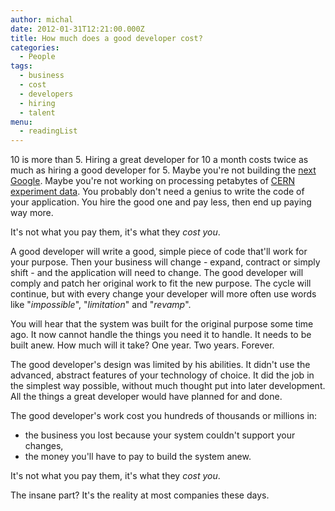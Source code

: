 ```yaml
---
author: michal
date: 2012-01-31T12:21:00.000Z
title: How much does a good developer cost?
categories:
  - People
tags:
  - business
  - cost
  - developers
  - hiring
  - talent
menu:
  - readingList
---
```


10 is more than 5. Hiring a great developer for 10 a month costs twice as much as hiring a good developer for 5. Maybe you're not building the [next Google](http://research.google.com/pubs/papers.html). Maybe you're not working on processing petabytes of [CERN experiment data](http://public.web.cern.ch/public/en/LHC/LHC-en.html). You probably don't need a genius to write the code of your application. You hire the good one and pay less, then end up paying way more.

<!--more-->

It's not what you pay them, it's what they _cost you_.

A good developer will write a good, simple piece of code that'll work for your purpose. Then your business will change - expand, contract or simply shift - and the application will need to change. The good developer will comply and patch her original work to fit the new purpose. The cycle will continue, but with every change your developer will more often use words like "_impossible_", "_limitation_" and "_revamp_".

You will hear that the system was built for the original purpose some time ago. It now cannot handle the things you need it to handle. It needs to be built anew. How much will it take? One year. Two years. Forever.

The good developer's design was limited by his abilities. It didn't use the advanced, abstract features of your technology of choice. It did the job in the simplest way possible, without much thought put into later development. All the things a great developer would have planned for and done.

The good developer's work cost you hundreds of thousands or millions in:

- the business you lost because your system couldn't support your changes,
- the money you'll have to pay to build the system anew.

It's not what you pay them, it's what they _cost you_.

The insane part? It's the reality at most companies these days.
